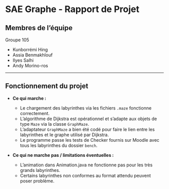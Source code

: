 # SAE Graphe - Rapport de Projet

## Membres de l’équipe

Groupe 105
- Kunborrémi Hing  
- Assia Benmakhlouf
- Ilyes Salhi
- Andy Morino-ros

---

## Fonctionnement du projet

- **Ce qui marche :**
  - Le chargement des labyrinthes via les fichiers `.maze` fonctionne correctement.
  - L’algorithme de Dijkstra est opérationnel et s’adapte aux objets de type `Maze` via la classe `GraphMaze`.
  - L’adaptateur `GraphMaze` a bien été codé pour faire le lien entre les labyrinthes et le graphe utilisé par Dijkstra.
  - Le programme passe les tests de Checker fournis sur Moodle avec tous les labyrinthes du dossier `bench`.

- **Ce qui ne marche pas / limitations éventuelles :**
  - L’animation dans Animation.java ne fonctionne pas pour les très grands labyrinthes.
  - Certains labyrinthes non conformes au format attendu peuvent poser problème.
